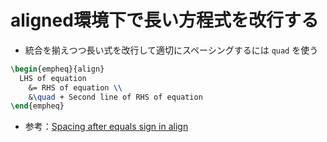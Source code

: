 # aligned環境下で長い方程式を改行する

- 統合を揃えつつ長い式を改行して適切にスペーシングするには `quad` を使う

```latex
\begin{empheq}{align}
  LHS of equation
    &= RHS of equation \\
    &\quad + Second line of RHS of equation
\end{empheq}
```

- 参考：[Spacing after equals sign in align](https://tex.stackexchange.com/a/212606)
